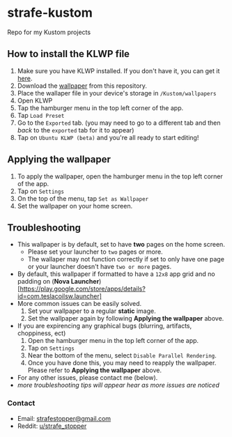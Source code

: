 # strafe-kustom

Repo for my Kustom projects

## How to install the KLWP file

1. Make sure you have KLWP installed. If you don't have it, you can get it [here](https://play.google.com/store/apps/details?id=org.kustom.wallpaper).
2. Download the [wallpaper](https://github.com/StrafeStopper/strafe-kustom/blob/master/Ubuntu_KLWP_beta.klwp) from this repository. 
3. Place the wallaper file in your device's storage in `/Kustom/wallpapers`
4. Open KLWP
5. Tap the hamburger menu in the top left corner of the app.
6. Tap `Load Preset`
7. Go to the `Exported` tab. (you may need to go to a different tab and then _back_ to the `exported` tab for it to appear)
8. Tap on `Ubuntu KLWP (beta)` and you're all ready to start editing!


## Applying the wallpaper

1. To apply the wallpaper, open the hamburger menu in the top left corner of the app.
2. Tap on `Settings`
3. On the top of the menu, tap `Set as Wallpaper`
4. Set the wallpaper on your home screen.


## Troubleshooting 

* This wallpaper is by default, set to have **two** pages on the home screen.
  * Please set your launcher to `two` pages or more. 
  * The wallaper may not function correctly if set to only have one page or your launcher doesn't have `two or more` pages. 
* By default, this wallpaper if formatted to have a `12x8` app grid and no padding on (**Nova Launcher**)[https://play.google.com/store/apps/details?id=com.teslacoilsw.launcher]
* More common issues can be easily solved.
  1. Set your wallpaper to a regular **static** image.
  2. Set the wallpaper again by following **Applying the wallpaper** above.
* If you are expirencing any graphical bugs (blurring, artifacts, choppiness, ect)
  1. Open the hamburger menu in the top left corner of the app.
  2. Tap on `Settings`
  3. Near the bottom of the menu, select `Disable Parallel Rendering`.
  4. Once you have done this, you may need to reapply the wallpaper. Please refer to **Applying the wallpaper** above.
 * For any other issues, please contact me (below).
 * _more troubleshooting tips will appear hear as more issues are noticed_
 
 
 ### Contact 
 
 * Email: strafestopper@gmail.com
 * Reddit: [u/strafe_stopper](https://www.reddit.com/user/Strafe_Stopper)
